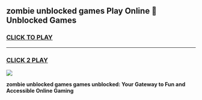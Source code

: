 
## zombie unblocked games Play Online 👋 Unblocked Games
<h3>
<a href="https://premium.freeplayer.one?title=zombie_unblocked_games&ref=19F">CLICK TO PLAY</a></h3>
<hr>

<h3>
<a href="https://premium.freeplayer.one?title=zombie_unblocked_games&ref=19F">CLICK 2 PLAY</a>
  
</h3>

<a href="https://premium.freeplayer.one?title=zombie_unblocked_games&ref=19F"><img src="https://clearcache.store/games.png"></a>


**zombie unblocked games games unblocked: Your Gateway to Fun and Accessible Online Gaming**
